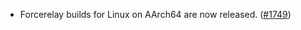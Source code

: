 - Forcerelay builds for Linux on AArch64 are now released.
  ([#1749](https://github.com/informalsystems/ibc-rs/pull/1749))

